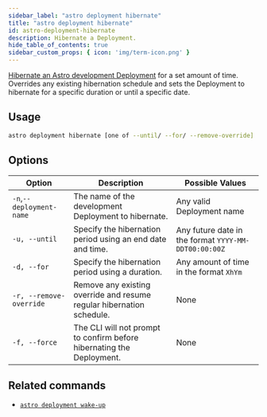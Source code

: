 ```yaml
---
sidebar_label: "astro deployment hibernate"
title: "astro deployment hibernate"
id: astro-deployment-hibernate
description: Hibernate a Deployment.
hide_table_of_contents: true
sidebar_custom_props: { icon: 'img/term-icon.png' }
---
```


[Hibernate an Astro development Deployment](deployment-resources.md#hibernate-a-development-deployment) for a set amount of time. Overrides any existing hibernation schedule and sets the Deployment to hibernate for a specific duration or until a specific date.

## Usage

```sh
astro deployment hibernate [one of --until/ --for/ --remove-override]
```

## Options

| Option                   | Description                                                           | Possible Values                                      |
| ------------------------ | --------------------------------------------------------------------- | ---------------------------------------------------- |
| `-n`,`--deployment-name` | The name of the development Deployment to hibernate.                  | Any valid Deployment name                            |
| `-u, --until`            | Specify the hibernation period using an end date and time.            | Any future date in the format `YYYY-MM-DDT00:00:00Z` |
| `-d, --for`              | Specify the hibernation period using a duration.                      | Any amount of time in the format `XhYm`            |
| `-r, --remove-override`  | Remove any existing override and resume regular hibernation schedule. | None                                                 |
| `-f, --force`            | The CLI will not prompt to confirm before hibernating the Deployment. | None                                                 |

## Related commands

- [`astro deployment wake-up`](astro-deployment-wake-up.md)